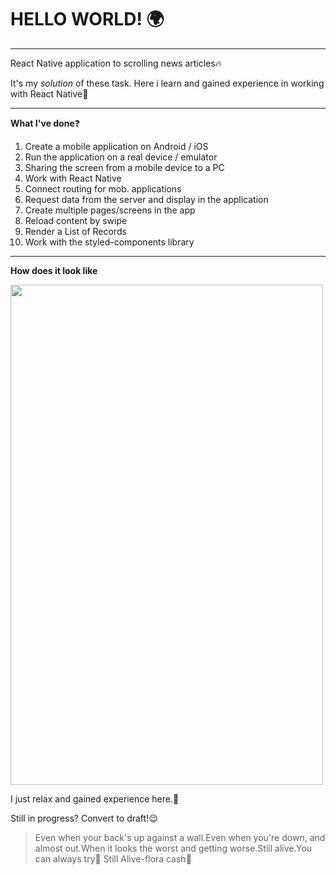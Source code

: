 # HELLO WORLD! :earth_africa:
**********
React Native application to scrolling news articles:fire:

It's my *solution* of these task. Here i learn and gained experience in working with React Native:blue_heart:
**********
**What I've done**:question:

1. Create a mobile application on Android / iOS
2. Run the application on a real device / emulator
3. Sharing the screen from a mobile device to a PC
4. Work with React Native
5. Connect routing for mob. applications
6. Request data from the server and display in the application
7. Create multiple pages/screens in the app
8. Reload content by swipe
9. Render a List of Records
10. Work with the styled-components library
**********
**How does it look like**

<img src="assets/howitlooklike.gif" width="500" height="800"/>

I just relax and gained experience here.:metal:

Still in progress? Convert to draft!:wink:

>Even when your back's up against a wall.Even when you're down, and almost out.When it looks the worst and getting worse.Still alive.You can always try:microphone: Still Alive-flora cash:hibiscus: 
